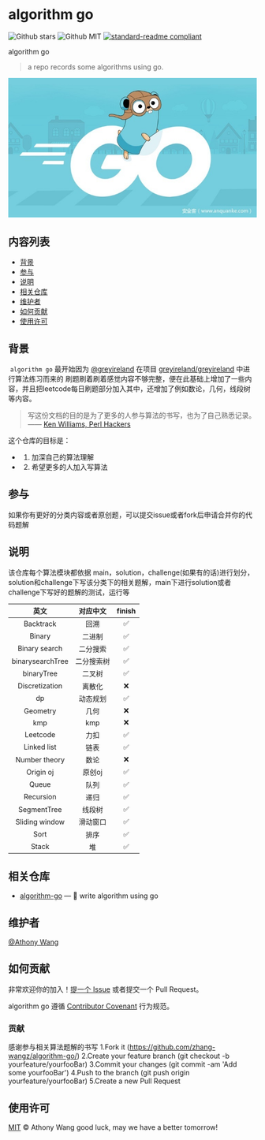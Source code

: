 # algorithm go

![Github stars](https://img.shields.io/github/stars/zhang-wangz/algorithm-go.svg) ![Github MIT](https://img.shields.io/badge/LICENSE-MIT-green) [![standard-readme compliant](https://img.shields.io/badge/readme%20style-standard-brightgreen.svg?style=flat-square)](https://github.com/RichardLitt/standard-readme) 

algorithm go

> a repo records some algorithms using go.

![](header.jpg)

## 内容列表

- [背景](#背景)
- [参与](#参与)
- [说明](#说明)
- [相关仓库](#相关仓库)
- [维护者](#维护者)
- [如何贡献](#如何贡献)
- [使用许可](#使用许可)

## 背景

​    `algorithm go` 最开始因为 [@greyireland](https://github.com/greyireland) 在项目 [greyireland/greyireland](https://github.com/greyireland/c) 中进行算法练习而来的
刷题刷着刷着感觉内容不够完整，便在此基础上增加了一些内容，并且把leetcode每日刷题部分加入其中，还增加了例如数论，几何，线段树等内容。

> 写这份文档的目的是为了更多的人参与算法的书写，也为了自己熟悉记录。
—— [Ken Williams, Perl Hackers](http://mathforum.org/ken/perl_modules.html#document)

这个仓库的目标是：
 - 1. 加深自己的算法理解
 - 2. 希望更多的人加入写算法 

## 参与
   如果你有更好的分类内容或者原创题，可以提交issue或者fork后申请合并你的代码题解

## 说明
   该仓库每个算法模块都依据 main，solution，challenge(如果有的话)进行划分，solution和challenge下写该分类下的相关题解，main下进行solution或者challenge下写好的题解的测试，运行等

|       英文       |  对应中文  | finish |
| :--------------: | :--------: | :----: |
|    Backtrack     |    回溯    |   ✅    |
|      Binary      |   二进制   |   ✅    |
|  Binary search   |  二分搜索  |   ✅    |
| binarysearchTree | 二分搜索树 |   ✅    |
|    binaryTree    |   二叉树   |   ✅    |
|  Discretization  |   离散化   |   ❌    |
|        dp        |  动态规划  |   ✅    |
|     Geometry     |    几何    |   ❌    |
|       kmp        |    kmp     |   ❌    |
|     Leetcode     |    力扣    |   ✅    |
|   Linked list    |    链表    |   ✅    |
|  Number theory   |    数论    |   ❌    |
|    Origin oj     |   原创oj   |   ✅    |
|      Queue       |    队列    |   ✅    |
|    Recursion     |    递归    |   ✅    |
|   SegmentTree    |   线段树   |   ✅    |
|  Sliding window  |  滑动窗口  |   ✅    |
|       Sort       |    排序    |   ✅    |
|      Stack       |     堆     |   ✅    |



## 相关仓库

- [algorithm-go](https://github.com/zhang-wangz/algorithm-go) — 💌 write algorithm using go

## 维护者
[@Athony Wang](https://github.com/zhang-wangz)


## 如何贡献
非常欢迎你的加入！[提一个 Issue](https://github.com/zhang-wangz/algorithm-go/issues/new) 或者提交一个 Pull Request。


algorithm go 遵循 [Contributor Covenant](http://contributor-covenant.org/version/1/3/0/) 行为规范。


### 贡献

感谢参与相关算法题解的书写
1.Fork it (https://github.com/zhang-wangz/algorithm-go/)
2.Create your feature branch (git checkout -b yourfeature/yourfooBar)
3.Commit your changes (git commit -am 'Add some yourfooBar')
4.Push to the branch (git push origin yourfeature/yourfooBar)
5.Create a new Pull Request

## 使用许可

[MIT](LICENSE) © Athony Wang
 good luck, may we have a better tomorrow!

